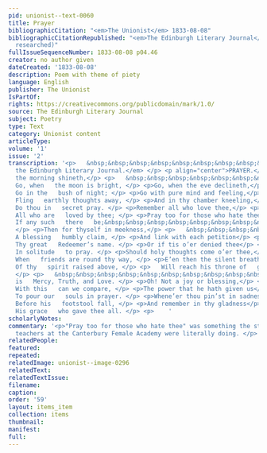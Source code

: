```yaml
---
pid: unionist--text-0060
title: Prayer
bibliographicCitation: "<em>The Unionist</em> 1833-08-08"
bibliographicCitationRepublished: "<em>The Edinburgh Literary Journal</em> (not yet
  researched)"
fullIssueSequenceNumber: 1833-08-08 p04.46
creator: no author given
dateCreated: '1833-08-08'
description: Poem with theme of piety
language: English
publisher: The Unionist
IsPartOf: 
rights: https://creativecommons.org/publicdomain/mark/1.0/
source: The Edinburgh Literary Journal
subject: Poetry
type: Text
category: Unionist content
articleType: 
volume: '1'
issue: '2'
transcription: '<p>   &nbsp;&nbsp;&nbsp;&nbsp;&nbsp;&nbsp;&nbsp;&nbsp;&nbsp;&nbsp;&nbsp;   <em>From
  the Edinburgh Literary Journal.</em> </p> <p align="center">PRAYER.</p> <p>Go, when
  the morning shineth,</p> <p>   &nbsp;&nbsp;&nbsp;&nbsp;&nbsp;&nbsp;&nbsp;&nbsp;&nbsp;&nbsp;&nbsp;
  Go, when   the moon is bright, </p> <p>Go, when the eve declineth,</p> <p>   &nbsp;&nbsp;&nbsp;&nbsp;&nbsp;&nbsp;&nbsp;&nbsp;&nbsp;&nbsp;&nbsp;
  Go in the   bush of night; </p> <p>Go with pure mind and feeling,</p> <p>   &nbsp;&nbsp;&nbsp;&nbsp;&nbsp;&nbsp;&nbsp;&nbsp;&nbsp;&nbsp;&nbsp;
  Fling   earthly thoughts away, </p> <p>And in thy chamber kneeling,</p> <p>   &nbsp;&nbsp;&nbsp;&nbsp;&nbsp;&nbsp;&nbsp;&nbsp;&nbsp;&nbsp;&nbsp;
  Do thou in   secret pray. </p> <p>Remember all who love thee,</p> <p>   &nbsp;&nbsp;&nbsp;&nbsp;&nbsp;&nbsp;&nbsp;&nbsp;&nbsp;&nbsp;&nbsp;
  All who are   loved by thee; </p> <p>Pray too for those who hate thee</p> <p>   &nbsp;&nbsp;&nbsp;&nbsp;&nbsp;&nbsp;&nbsp;&nbsp;&nbsp;&nbsp;&nbsp;
  If any such   there   be;&nbsp;&nbsp;&nbsp;&nbsp;&nbsp;&nbsp;&nbsp;&nbsp;&nbsp;&nbsp;&nbsp;&nbsp;&nbsp;&nbsp
  </p> <p>Then for thyself in meekness,</p> <p>   &nbsp;&nbsp;&nbsp;&nbsp;&nbsp;&nbsp;&nbsp;&nbsp;&nbsp;&nbsp;&nbsp;
  A blessing   humbly claim, </p> <p>And link with each petition</p> <p>   &nbsp;&nbsp;&nbsp;&nbsp;&nbsp;&nbsp;&nbsp;&nbsp;&nbsp;&nbsp;&nbsp;
  Thy great   Redeemer’s name. </p> <p>Or if tis o’er denied thee</p> <p>   &nbsp;&nbsp;&nbsp;&nbsp;&nbsp;&nbsp;&nbsp;&nbsp;&nbsp;&nbsp;&nbsp;
  In solitude   to pray. </p> <p>Should holy thoughts come o’er thee,</p> <p>   &nbsp;&nbsp;&nbsp;&nbsp;&nbsp;&nbsp;&nbsp;&nbsp;&nbsp;&nbsp;&nbsp;
  When   friends are round thy way, </p> <p>E’en then the silent breathing</p> <p>   &nbsp;&nbsp;&nbsp;&nbsp;&nbsp;&nbsp;&nbsp;&nbsp;&nbsp;&nbsp;&nbsp;
  Of thy   spirit raised above, </p> <p>   Will reach his throne of   glory,&nbsp;&nbsp;&nbsp;&nbsp;&nbsp;&nbsp;&nbsp;&nbsp;&nbsp;&nbsp;&nbsp;
  </p> <p>   &nbsp;&nbsp;&nbsp;&nbsp;&nbsp;&nbsp;&nbsp;&nbsp;&nbsp;&nbsp;&nbsp; Who
  is   Mercy, Truth, and Love. </p> <p>Oh! Not a joy or blessing,</p> <p>   &nbsp;&nbsp;&nbsp;&nbsp;&nbsp;&nbsp;&nbsp;&nbsp;&nbsp;&nbsp;&nbsp;
  With this   can we compare, </p> <p>The power that he hath given us</p> <p>   &nbsp;&nbsp;&nbsp;&nbsp;&nbsp;&nbsp;&nbsp;&nbsp;&nbsp;&nbsp;&nbsp;
  To pour our   souls in prayer. </p> <p>Whene’er thou pin’st in sadness,</p> <p>   &nbsp;&nbsp;&nbsp;&nbsp;&nbsp;&nbsp;&nbsp;&nbsp;&nbsp;&nbsp;&nbsp;
  Before his   footstool fall, </p> <p>And remember in thy gladness</p> <p>   &nbsp;&nbsp;&nbsp;&nbsp;&nbsp;&nbsp;&nbsp;&nbsp;&nbsp;&nbsp;&nbsp;
  His grace   who gave thee all. </p> <p>    '
scholarlyNotes: 
commentary: '<p>"Pray too for those who hate thee" was something the students and
  teachers at the Canterbury Female Academy were literally doing. </p> '
relatedPeople: 
featured: 
repeated: 
relatedImage: unionist--image-0296
relatedText: 
relatedTextIssue: 
filename: 
caption: 
order: '59'
layout: items_item
collection: items
thumbnail: 
manifest: 
full: 
---
```


